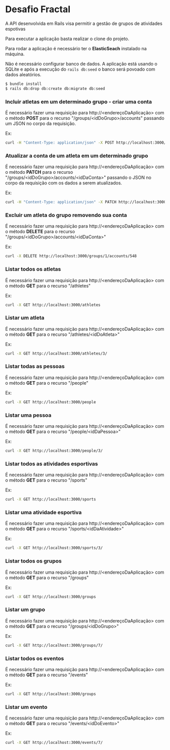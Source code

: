# Desafio Fractal

A API desenvolvida em Rails visa permitir a gestão de grupos de atividades espotivas

Para executar a aplicação basta realizar o clone do projeto.

Para rodar a aplicação é necessário ter o **ElasticSeach** instalado na máquina.

Não é necessário configurar banco de dados. A aplicação está usando o SQLite e após a execução do ```rails db:seed``` o banco será povoado com dados aleatórios.

```sh
$ bundle install
$ rails db:drop db:create db:migrate db:seed
```


### Incluir atletas em um determinado grupo - criar uma conta
É necessário fazer uma requisição para http://\<endereçoDaAplicação\> com o método **POST** para o recurso "/groups/\<idDoGrupo\>/accounts" passando um JSON no corpo da requisição.

Ex:

```sh
curl -H "Content-Type: application/json" -X POST http://localhost:3000/groups/1/accounts -d '{"athlete_id":1, "group_id":1, "status":"pendente"}'
```

### Atualizar a conta de um atleta em um determinado grupo
É necessário fazer uma requisição para http://\<endereçoDaAplicação\> com o método **PATCH** para o recurso "/groups/\<idDoGrupo\>/accounts/\<idDaConta\>" passando o JSON no corpo da requisição com os dados a serem atualizados.

Ex:

```sh
curl -H "Content-Type: application/json" -X PATCH http://localhost:3000/groups/1/accounts/548 -d '{"athlete_id":1, "group_id":1, "status":"suspenso"}'
```

### Excluir um atleta do grupo removendo sua conta
É necessário fazer uma requisição para http://\<endereçoDaAplicação\> com o método **DELETE** para o recurso "/groups/\<idDoGrupo\>/accounts/\<idDaConta\>"

Ex:

```sh
curl -X DELETE http://localhost:3000/groups/1/accounts/548
```


### Listar todos os atletas
É necessário fazer uma requisição para http://\<endereçoDaAplicação\> com o método **GET** para o recurso "/athletes"

Ex:

```sh
curl -X GET http://localhost:3000/athletes
```

### Listar um atleta
É necessário fazer uma requisição para http://\<endereçoDaAplicação\> com o método **GET** para o recurso "/athletes/\<idDoAtleta\>"

Ex:

```sh
curl -X GET http://localhost:3000/athletes/3/
```

### Listar todas as pessoas
É necessário fazer uma requisição para http://\<endereçoDaAplicação\> com o método **GET** para o recurso "/people"

Ex:

```sh
curl -X GET http://localhost:3000/people
```

### Listar uma pessoa
É necessário fazer uma requisição para http://\<endereçoDaAplicação\> com o método **GET** para o recurso "/people/\<idDaPessoa\>"

Ex:

```sh
curl -X GET http://localhost:3000/people/3/
```

### Listar todos as atividades esportivas
É necessário fazer uma requisição para http://\<endereçoDaAplicação\> com o método **GET** para o recurso "/sports"

Ex:

```sh
curl -X GET http://localhost:3000/sports
```

### Listar uma atividade esportiva
É necessário fazer uma requisição para http://\<endereçoDaAplicação\> com o método **GET** para o recurso "/sports/\<idDaAtividade\>"

Ex:

```sh
curl -X GET http://localhost:3000/sports/3/
```

### Listar todos os grupos 
É necessário fazer uma requisição para http://\<endereçoDaAplicação\> com o método **GET** para o recurso "/groups"

Ex:

```sh
curl -X GET http://localhost:3000/groups
```

### Listar um grupo
É necessário fazer uma requisição para http://\<endereçoDaAplicação\> com o método **GET** para o recurso "/groups/\<idDoGrupo\>"

Ex:

```sh
curl -X GET http://localhost:3000/groups/7/
```

### Listar todos os eventos 
É necessário fazer uma requisição para http://\<endereçoDaAplicação\> com o método **GET** para o recurso "/events"

Ex:

```sh
curl -X GET http://localhost:3000/groups
```

### Listar um evento
É necessário fazer uma requisição para http://\<endereçoDaAplicação\> com o método **GET** para o recurso "/events/\<idDoEvento\>"

Ex:

```sh
curl -X GET http://localhost:3000/events/7/
```


